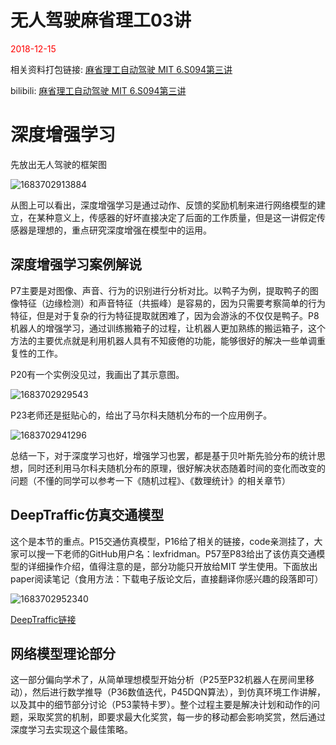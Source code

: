 # 无人驾驶麻省理工03讲

<font color=red>2018-12-15 </font>

相关资料打包链接: [麻省理工自动驾驶 MIT 6.S094第三讲](https://whuteducn-my.sharepoint.com/:f:/g/personal/220077_whut_edu_cn/Es2eM_taTLZFkwlT-hbnkXABGafyJ10B19kd1Ltqijg9xA?e=dFowgK)

bilibili: [麻省理工自动驾驶 MIT 6.S094第三讲](https://www.bilibili.com/video/av23594594?p=3)

# 深度增强学习

先放出无人驾驶的框架图

![1683702913884](/image/autoDriveForMIT03/1683702913884.png)

从图上可以看出，深度增强学习是通过动作、反馈的奖励机制来进行网络模型的建立，在某种意义上，传感器的好坏直接决定了后面的工作质量，但是这一讲假定传感器是理想的，重点研究深度增强在模型中的运用。

## 深度增强学习案例解说

P7主要是对图像、声音、行为的识别进行分析对比。以鸭子为例，提取鸭子的图像特征（边缘检测）和声音特征（共振峰）是容易的，因为只需要考察简单的行为特征，但是对于复杂的行为特征提取就困难了，因为会游泳的不仅仅是鸭子。P8机器人的增强学习，通过训练搬箱子的过程，让机器人更加熟练的搬运箱子，这个方法的主要优点就是利用机器人具有不知疲倦的功能，能够很好的解决一些单调重复性的工作。

P20有一个实例没见过，我画出了其示意图。

![1683702929543](/image/autoDriveForMIT03/1683702929543.png)

P23老师还是挺贴心的，给出了马尔科夫随机分布的一个应用例子。

![1683702941296](/image/autoDriveForMIT03/1683702941296.png)

总结一下，对于深度学习也好，增强学习也罢，都是基于贝叶斯先验分布的统计思想，同时还利用马尔科夫随机分布的原理，很好解决状态随着时间的变化而改变的问题（不懂的同学可以参考一下《随机过程》、《数理统计》的相关章节）

## DeepTraffic仿真交通模型

这个是本节的重点。P15交通仿真模型，P16给了相关的链接，code亲测挂了，大家可以搜一下老师的GitHub用户名：lexfridman。P57至P83给出了该仿真交通模型的详细操作介绍，值得注意的是，部分功能只开放给MIT 学生使用。下面放出paper阅读笔记（食用方法：下载电子版论文后，直接翻译你感兴趣的段落即可）

![1683702952340](/image/autoDriveForMIT03/1683702952340.png)

[DeepTraffic链接](https://selfdrivingcars.mit.edu/deeptraffic)

## 网络模型理论部分

这一部分偏向学术了，从简单理想模型开始分析（P25至P32机器人在房间里移动），然后进行数学推导（P36数值迭代，P45DQN算法），到仿真环境工作讲解，以及其中的细节部分讨论（P53蒙特卡罗）。整个过程主要是解决计划和动作的问题，采取奖赏的机制，即要求最大化奖赏，每一步的移动都会影响奖赏，然后通过深度学习去实现这个最佳策略。
